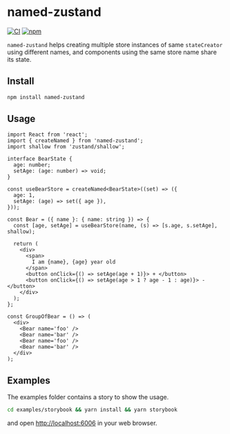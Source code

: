# named-zustand

[![CI](https://img.shields.io/github/actions/workflow/status/zityspace/named-zustand/release.yml?branch=master)](https://github.com/zityspace/named-zustand/actions?query=workflow%3ARelease)
[![npm](https://img.shields.io/npm/v/named-zustand)](https://www.npmjs.com/package/named-zustand)

`named-zustand` helps creating multiple store instances of same `stateCreator` using different names, and components using the same store name share its state.

## Install

```bash
npm install named-zustand
```

## Usage

```tsx
import React from 'react';
import { createNamed } from 'named-zustand';
import shallow from 'zustand/shallow';

interface BearState {
  age: number;
  setAge: (age: number) => void;
}

const useBearStore = createNamed<BearState>((set) => ({
  age: 1,
  setAge: (age) => set({ age }),
}));

const Bear = ({ name }: { name: string }) => {
  const [age, setAge] = useBearStore(name, (s) => [s.age, s.setAge], shallow);

  return (
    <div>
      <span>
        I am {name}, {age} year old
      </span>
      <button onClick={() => setAge(age + 1)}> + </button>
      <button onClick={() => setAge(age > 1 ? age - 1 : age)}> - </button>
    </div>
  );
};

const GroupOfBear = () => (
  <div>
    <Bear name='foo' />
    <Bear name='bar' />
    <Bear name='foo' />
    <Bear name='bar' />
  </div>
);
```

## Examples

The examples folder contains a story to show the usage.

```bash
cd examples/storybook && yarn install && yarn storybook
```

and open [http://localhost:6006](http://localhost:6006) in your web browser.
